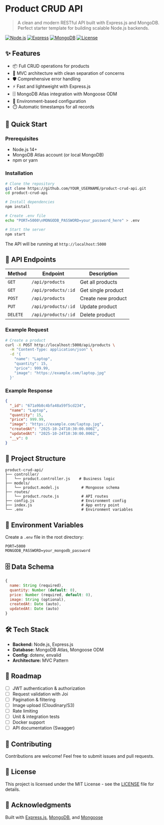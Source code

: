 # Product CRUD API

> A clean and modern RESTful API built with Express.js and MongoDB. Perfect starter template for building scalable Node.js backends.

[![Node.js](https://img.shields.io/badge/Node.js-v14+-green.svg)](https://nodejs.org/)
[![Express](https://img.shields.io/badge/Express-v4.x-blue.svg)](https://expressjs.com/)
[![MongoDB](https://img.shields.io/badge/MongoDB-Atlas-green.svg)](https://www.mongodb.com/)
[![License](https://img.shields.io/badge/license-MIT-blue.svg)](LICENSE)

## ✨ Features

- 📦 Full CRUD operations for products
- 🎯 MVC architecture with clean separation of concerns
- 🛡️ Comprehensive error handling
- ⚡ Fast and lightweight with Express.js
- 🗄️ MongoDB Atlas integration with Mongoose ODM
- 🔐 Environment-based configuration
- ⏱️ Automatic timestamps for all records

## 🚀 Quick Start

### Prerequisites

- Node.js 14+ 
- MongoDB Atlas account (or local MongoDB)
- npm or yarn

### Installation

```bash
# Clone the repository
git clone https://github.com/YOUR_USERNAME/product-crud-api.git
cd product-crud-api

# Install dependencies
npm install

# Create .env file
echo "PORT=5000\nMONGODB_PASSWORD=your_password_here" > .env

# Start the server
npm start
```

The API will be running at `http://localhost:5000`

## 📖 API Endpoints

| Method | Endpoint | Description |
|--------|----------|-------------|
| `GET` | `/api/products` | Get all products |
| `GET` | `/api/products/:id` | Get single product |
| `POST` | `/api/products` | Create new product |
| `PUT` | `/api/products/:id` | Update product |
| `DELETE` | `/api/products/:id` | Delete product |

### Example Request

```bash
# Create a product
curl -X POST http://localhost:5000/api/products \
  -H "Content-Type: application/json" \
  -d '{
    "name": "Laptop",
    "quantity": 15,
    "price": 999.99,
    "image": "https://example.com/laptop.jpg"
  }'
```

### Example Response

```json
{
  "_id": "671a9b8c4bfa48a59f5cd234",
  "name": "Laptop",
  "quantity": 15,
  "price": 999.99,
  "image": "https://example.com/laptop.jpg",
  "createdAt": "2025-10-24T10:30:00.000Z",
  "updatedAt": "2025-10-24T10:30:00.000Z",
  "__v": 0
}
```

## 📁 Project Structure

```
product-crud-api/
├── controller/
│   └── product.controller.js    # Business logic
├── models/
│   └── product.model.js          # Mongoose schema
├── routes/
│   └── product.route.js          # API routes
├── config.js                     # Environment config
├── index.js                      # App entry point
└── .env                          # Environment variables
```

## 🔧 Environment Variables

Create a `.env` file in the root directory:

```env
PORT=5000
MONGODB_PASSWORD=your_mongodb_password
```

## 🗄️ Data Schema

```javascript
{
  name: String (required),
  quantity: Number (default: 0),
  price: Number (required, default: 0),
  image: String (optional),
  createdAt: Date (auto),
  updatedAt: Date (auto)
}
```

## 🛠️ Tech Stack

- **Backend:** Node.js, Express.js
- **Database:** MongoDB Atlas, Mongoose ODM
- **Config:** dotenv, envalid
- **Architecture:** MVC Pattern

## 🎯 Roadmap

- [ ] JWT authentication & authorization
- [ ] Request validation with Joi
- [ ] Pagination & filtering
- [ ] Image upload (Cloudinary/S3)
- [ ] Rate limiting
- [ ] Unit & integration tests
- [ ] Docker support
- [ ] API documentation (Swagger)

## 🤝 Contributing

Contributions are welcome! Feel free to submit issues and pull requests.

## 📄 License

This project is licensed under the MIT License - see the [LICENSE](LICENSE) file for details.

## 🙏 Acknowledgments

Built with [Express.js](https://expressjs.com/), [MongoDB](https://www.mongodb.com/), and [Mongoose](https://mongoosejs.com/)
